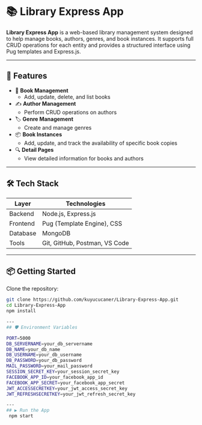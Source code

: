 # 📚 Library Express App

**Library Express App** is a web-based library management system designed to help manage books, authors, genres, and book instances. It supports full CRUD operations for each entity and provides a structured interface using Pug templates and Express.js.

---

## 🚀 Features

- 📘 **Book Management**  
  - Add, update, delete, and list books  
- ✍️ **Author Management**  
  - Perform CRUD operations on authors  
- 🏷️ **Genre Management**  
  - Create and manage genres  
- 📦 **Book Instances**  
  - Add, update, and track the availability of specific book copies  
- 🔍 **Detail Pages**  
  - View detailed information for books and authors  

---

## 🛠️ Tech Stack

| Layer         | Technologies                          |
|---------------|---------------------------------------|
| Backend       | Node.js, Express.js                   |
| Frontend      | Pug (Template Engine), CSS            |
| Database      | MongoDB                               |
| Tools         | Git, GitHub, Postman, VS Code         |

---
## 📦 Getting Started

Clone the repository:

```bash
git clone https://github.com/kuyucucaner/Library-Express-App.git
cd Library-Express-App
npm install

---
## 🛡️ Environment Variables

PORT=5000
DB_SERVERNAME=your_db_servername
DB_NAME=your_db_name
DB_USERNAME=your_db_username
DB_PASSWORD=your_db_password
MAIL_PASSWORD=your_mail_password
SESSION_SECRET_KEY=your_session_secret_key
FACEBOOK_APP_ID=your_facebook_app_id
FACEBOOK_APP_SECRET=your_facebook_app_secret
JWT_ACCESSECRETKEY=your_jwt_access_secret_key
JWT_REFRESHSECRETKEY=your_jwt_refresh_secret_key

---
## ▶️ Run the App
 npm start
